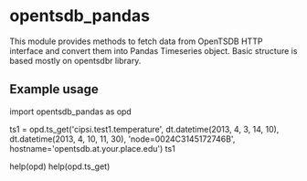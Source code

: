 opentsdb_pandas
===============

This module provides methods to fetch data from OpenTSDB HTTP interface and convert them into Pandas Timeseries object.
Basic structure is based mostly on opentsdbr library.

Example usage
-------------

import opentsdb_pandas as opd

ts1 = opd.ts_get('cipsi.test1.temperature', dt.datetime(2013, 4, 3, 14, 10), dt.datetime(2013, 4, 10, 11, 30), 'node=0024C3145172746B', hostname='opentsdb.at.your.place.edu')
ts1

help(opd)
help(opd.ts_get)